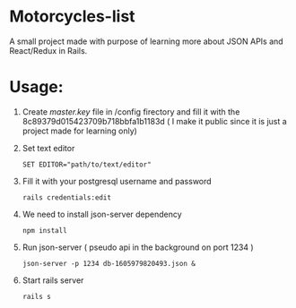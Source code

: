 # Motorcycles-list

A small project made with purpose of learning more about JSON APIs and React/Redux in Rails.

# Usage: 

1) Create *master.key* file in /config firectory and fill it with the 8c89379d015423709b718bbfa1b1183d ( I make it public since it is just a project made for learning only) 

2) Set text editor 

   ```SET EDITOR="path/to/text/editor"```

3) Fill it with your postgresql username and password

   ```rails credentials:edit```

4) We need to install json-server dependency

   ```npm install```

5) Run json-server ( pseudo api in the background on port 1234 )

   ```json-server -p 1234 db-1605979820493.json & ```

6) Start rails server

   ```rails s```
